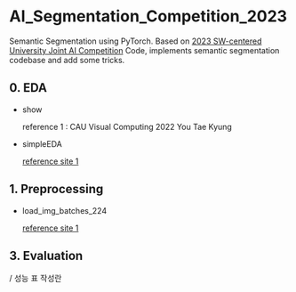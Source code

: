 # AI_Segmentation_Competition_2023
Semantic Segmentation using PyTorch. Based on [2023 SW-centered University Joint AI Competition](https://dacon.io/competitions/official/236092/overview/description) Code, implements semantic segmentation codebase and add some tricks.

## 0. EDA
- show

  reference 1 : CAU Visual Computing 2022 You Tae Kyung 
- simpleEDA
  
  [reference site 1](https://hoya012.github.io/blog/segmentation_tutorial_pytorch/)

## 1. Preprocessing
- load_img_batches_224

  [reference site 1](https://www.youtube.com/watch?v=0W6MKZqSke8&t=929s)


## 3. Evaluation

/ 성능 표 작성란
